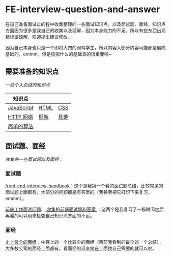 # FE-interview-question-and-answer

在自己准备面试过的程中收集整理的一些面试知识点，以及面试题、面经，知识点方面因为很多是我自己的收集以及理解，因为本身能力的不足，所以有些东西出现错误请谅解，欢迎提出建议修改。 

因为自己本身也只是一个即将大四的弱鸡学生，所以内容大部分内容可能都是偏向基础的，emmm。但是校招什么的基础真的很重要啦~

## 需要准备的知识点

*一些个人总结的知识点*

| 知识点                                                       |                                                              |                                                              |
| ------------------------------------------------------------ | ------------------------------------------------------------ | ------------------------------------------------------------ |
| [JavaScript](https://github.com/CaiJinyc/FE-interview-question-and-answer/blob/master/JS.md) | [HTML](https://github.com/CaiJinyc/FE-interview-question-and-answer/blob/master/HTML.md) | [CSS](https://github.com/CaiJinyc/FE-interview-question-and-answer/blob/master/CSS.md) |
| [HTTP 网络](https://github.com/CaiJinyc/FE-interview-question-and-answer/blob/master/HTTP.md) | [框架](https://github.com/CaiJinyc/FE-interview-question-and-answer/blob/master/框架.md) | [其他](https://github.com/CaiJinyc/FE-interview-question-and-answer/blob/master/其他.md) |
| [简单的算法](https://github.com/CaiJinyc/FE-interview-question-and-answer/blob/master/算法.md) |                                                              |                                                              |

## 面试题、面经

*收集的一些面试题以及面经*：

### 面试题

[front-end-interview-handbook](https://github.com/yangshun/front-end-interview-handbook)：这个是我第一个看的面试题总结，比较常见的面试题上面都有，大部分的问题都是有答案的（我甚至把它打印下来复习，emmm）。

[前端工作面试问题](https://github.com/h5bp/Front-end-Developer-Interview-Questions/tree/master/Translations/Chinese)、[ 收集的前端面试题和答案 ](https://github.com/qiu-deqing/FE-interview)：这两个是我复习了一段时间之后再看的可以用来检查自己知识点方面的不足。

### 面经

[史上最全的面经](https://www.nowcoder.com/discuss/84009)：牛客上的一个比较全的面经（目前我看到的最全的一个总结），大多数公司的面经上面都有。看面经的话直接在上面找自己需要的就可以啦。